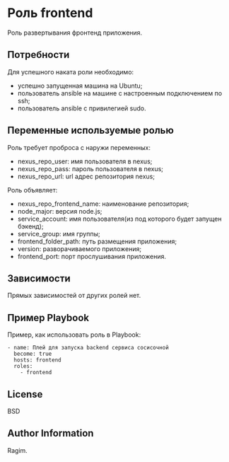 Роль frontend
=========

Роль развертывания фронтенд приложения.

Потребности
------------

Для успешного наката роли необходимо:
  - успешно запущенная машина на Ubuntu;
  - пользователь ansible на машине с настроенным подключением по ssh;
  - пользователь ansible с привилегией sudo.


Переменные используемые ролью
--------------

Роль требует проброса с наружи переменных:
  - nexus_repo_user: имя пользователя в nexus;
  - nexus_repo_pass: пароль пользователя в nexus;
  - nexus_repo_url:  url адрес репозитория nexus;

Роль объявляет:
  - nexus_repo_frontend_name: наименование репозитория;
  - node_major:  версия node.js;
  - service_account: имя пользователя(из под которого будет запущен бэкенд);
  - service_group: имя группы;
  - frontend_folder_path: путь размещения приложения;
  - version: разворачиваемого приложения;
  - frontend_port: порт прослушивания приложения.

Зависимости
------------

Прямых зависимостей от других ролей нет.

Пример Playbook
----------------

Пример, как использовать роль в Playbook:

    - name: Плей для запуска backend сервиса сосисочной
      become: true
      hosts: frontend
      roles:
        - frontend

License
-------

BSD

Author Information
------------------

Ragim.
